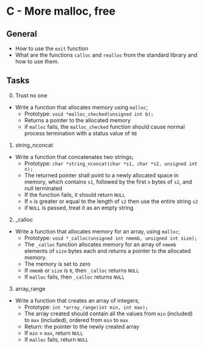 # C - More malloc, free
## General
* How to use the `exit` function
* What are the functions `calloc` and `realloc` from the standard library and how to use them.
## Tasks
0. Trust no one
* Write a function that allocates memory using `malloc`;
	* Prototype: `void *malloc_checked(unsigned int b);`
	* Returns a pointer to the allocated memory
	* if `malloc` fails, the `malloc_checked` function should cause normal process termination with a status value of `98`
1. string_nconcat
* Write a function that concatenates two strings;
	* Prototype: `char *string_nconcat(char *s1, char *s2, unsigned int n);`
	* The returned pointer shall point to a newly allocated space in memory, which contains `s1`, followed by the first `n` bytes of `s2`, and null terminated
	* If the function fails, it should return `NULL`
	* If `n` is greater or equal to the length of `s2` then use the entire string `s2`
	* if `NULL` is passed, treat it as an empty string
2. _calloc
* Write a function that allocates memory for an array, using `malloc`;
	* Prototype: `void *_calloc(unsigned int nmemb, unsigned int size);`
	* The `_calloc` function allocates memory for an array of `nmemb` elements of `size` bytes each and returns a pointer to the allocated memory.
	* The memory is set to zero
	* If `nmemb` or `size` is `0`, then `_calloc` returns `NULL`
	* If `malloc` fails, then `_calloc` returns `NULL`
3. array_range
* Write a function that creates an array of integers;
	* Prototype: `int *array_range(int min, int max);`
	* The array created should contain all the values from `min` (included) to `max` (included), ordered from `min` to `max`
	* Return: the pointer to the newly created array
	* If `min` > `max`, return `NULL`
	* If `malloc` fails, return `NULL`

